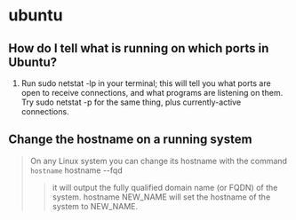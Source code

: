 # ubuntu

## How do I tell what is running on which ports in Ubuntu?
1. Run sudo netstat -lp in your terminal; this will tell you what ports are open to receive connections, and what programs are listening on them. Try sudo netstat -p for the same thing, plus currently-active connections.

## Change the hostname on a running system
> On any Linux system you can change its hostname with the command `hostname`
    hostname --fqd
>> it will output the fully qualified domain name (or FQDN) of the system.
    hostname NEW_NAME
>> will set the hostname of the system to NEW_NAME.
